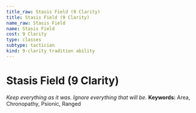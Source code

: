```yaml
---
title_raw: Stasis Field (9 Clarity)
title: Stasis Field (9 Clarity)
name_raw: Stasis Field
name: Stasis Field
cost: 9 Clarity
type: classes
subtype: tactician
kind: 9-clarity tradition ability
---
```


# Stasis Field (9 Clarity)

*Keep everything as it was. Ignore everything that will be.* **Keywords:** Area, Chronopathy, Psionic, Ranged
